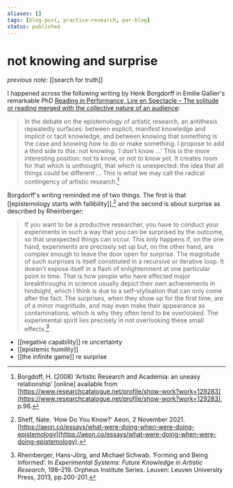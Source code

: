 ```yaml
---
aliases: []
tags: [blog-post, practice-research, par-blog]
status: published
---
```


# not knowing and surprise

_previous note:_ [[search for truth]]

I happened across the following writing by Henk Borgdorff in Emilie Gallier's remarkable PhD [Reading in Performance, Lire en Spectacle – The solitude or reading merged with the collective nature of an audience](https://www.booksonthemove.fr/produit/reading-in-performance-lire-en-spectacle-the-solitude-or-reading-merged-with-the-collective-nature-of-an-audience/):

> In the debate on the epistemology of artistic research, an antithesis repeatedly surfaces: between explicit, manifest knowledge and implicit or tacit knowledge, and between knowing that something is the case and knowing how to do or make something. I propose to add a third side to this: not knowing. ‘I don’t know ...’ This is the more interesting position: not to know, or not to know yet. It creates room for that which is unthought, that which is unexpected: the idea that all things could be different ... This is what we may call the radical contingency of artistic research.[^1]

[^1]: Borgdoff, H. (2008) ‘Artistic Research and Academia: an uneasy relationship’ [online] available from [https://www.researchcatalogue.net/profile/show-work?work=129283](https://www.researchcatalogue.net/profile/show-work?work=129283), p.96.

Borgdorff's writing reminded me of two things. The first is that [[epistemology starts with fallibility]],[^2] and the second is about surprise as described by Rheinberger:

> If you want to be a productive researcher, you have to conduct your experiments in such a way that you can be surprised by the outcome, so that unexpected things can occur. This only happens if, on the one hand, experiments are precisely set up but, on the other hand, are complex enough to leave the door open for surprise. The magnitude of such surprises is itself constituted in a recursive or iterative loop. It doesn't expose itself in a flash of enlightenment at one particular point in time. That is how people who have effected major breakthroughs in science usually depict their own achievements in hindsight, which I think is due to a self-stylisation that can only come after the fact. The surprises, when they show up for the first time, are of a minor magnitude, and may even make their appearance as contaminations, which is why they often tend to be overlooked. The experimental spirit lies precisely in not overlooking these small effects.[^3]

[^2]: Sheff, Nate. ‘How Do You Know?’ Aeon, 2 November 2021. [https://aeon.co/essays/what-were-doing-when-were-doing-epistemology](https://aeon.co/essays/what-were-doing-when-were-doing-epistemology).

[^3]: Rheinberger, Hans-Jörg, and Michael Schwab. ‘Forming and Being Informed’. In _Experimental Systems: Future Knowledge in Artistic Research_, 198–219. Orpheus Institute Series. Leuven: Leuven University Press, 2013, pp.200-201.


- [[negative capability]] re uncertainty
- [[epistemic humility]]
- [[the infinite game]] re surprise